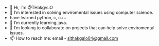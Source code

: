 - 👋 Hi, I’m @THakgvLO
- 👀 I’m interested in solving enviromental issues using computer science.
- have learned python, c, c++
- 🌱 I’m currently learning java.
- 💞️ I’m looking to collaborate on projects that can help solve enviromental issues.
- 📫 How to reach me: email - slthakgalo04@gmail.com

<!---
THakgvLO/THakgvLO is a ✨ special ✨ repository because its `README.md` (this file) appears on your GitHub profile.
You can click the Preview link to take a look at your changes.
--->
